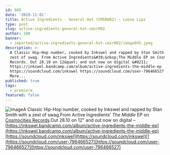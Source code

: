```yaml
---
id: 945
date: '2019-11-01'
title: Active Ingredients - General Hot (CMSR002) - Loose Lips
type: post
slug: active-ingredients-general-hot-cmsr002
author: 100
banner:
  - imported/active-ingredients-general-hot-cmsr002/image945.jpeg
description: >-
  A Classic Hip-Hop number, cooked by Inkswel and rapped by Stan Smith with a
  zest of swag. From Active Ingredients&#39;&nbsp;The Middle EP on Cosmocities
  Records. Out 28.10 on 12&quot; and out now on digital &#8211;
  https://inkswel.bandcamp.com/album/active-ingredients-the-middle-ep
  https://soundcloud.com/inkswel https://soundcloud.com/user-796466527 [...]Read
  More...
published: true
tags:
  - premiere
featured: false
---
```

![image](../imported/active-ingredients-general-hot-cmsr002/image945.jpeg)A Classic Hip-Hop number, cooked by Inkswel and rapped by Stan Smith with a zest of swag.From Active Ingredients' _The Middle_ EP on [Cosmocities Records](https://www.discogs.com/label/1628368-Cosmocities-Records).Out 28.10 on 12" and out now on digital – [](https://inkswel.bandcamp.com/album/active-ingredients-the-middle-ep)[https://inkswel.bandcamp.com/album/active-ingredients-the-middle-ep](https://inkswel.bandcamp.com/album/active-ingredients-the-middle-ep)[https://soundcloud.com/inkswel](https://soundcloud.com/inkswel)[](https://soundcloud.com/user-796466527)[https://soundcloud.com/user-796466527](https://soundcloud.com/user-796466527)